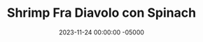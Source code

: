 ---
layout: post
title:  "Shrimp Fra Diavolo con Spinach"
date:   2023-11-24 00:00:00 -05000
categories: 
- Recipes
- Fish
permalink: /recipes/fra-diavolo
image: /assets/Food/Fish/Fra Diavolo/fra-diavolo-cover.jpg
ing: fradiavolo-ing
facts: fradiavolo-facts
Prep: 5
Rest: 
Cook: 70
Source1: 
Source2: 
whisk: https://s.samsungfood.com/nxnxM
tags: 
- spinach
- seafood
- sea food
- tomato
- diced
- penne
- pasta
- sauce
- chicken
- italian
- spicy
- garlic
- red pepper
Description: Fra Diavolo sauce is a Christmas classic for me, and was always served over spinach and shrimp, two of my favorite foods. Here, I mixed the spinach right into the sauce, and you can put it on whatever you want, such as chicken if you're not a seafood fan.
Instructions: 
- In a medium saucepot, sauteed oil, garlic, and spinach over medium heat for about 5 minutes<br><br>

- Add in tomatoes and seasonings for the sauce (Italian seasoning, paprika, garlic and onion powder, salt, pepper, and red pepper flakes).  Mix, reduce heat to medium low, and simmer for 1 hour, uncovered<br><br>

- The shrimp will take just a few minutes to cook, so start it when the sauce is almost done. Heat garlic and oil in a large nonstick pan over medium heat<br><br>

- In a large bowl, add your shrimp and seasonings (Italian seasoning, garlic and onion powder, lemon pepper, and paprika). If your shrimp isn't already peeled and deveined, make sure to do that first. Remove the tails too. Mix the shrimp with the spices<br><br>

- Add to a pan and cook for 2-3 minutes each side, or until they turn from gray to pink<br><br>

- Serve the shrimp and sauce with pasta if desired
- <br><br><center><img src="/assets/Food/Fish/Fra Diavolo/fra-diavolo-6.jpg" alt="" class="instruction-image"></center>
---